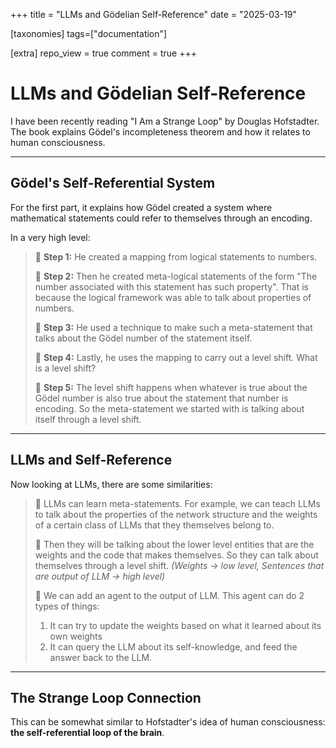 +++
title = "LLMs and Gödelian Self-Reference"
date = "2025-03-19"

[taxonomies]
tags=["documentation"]

[extra]
repo_view = true
comment = true
+++

# LLMs and Gödelian Self-Reference

I have been recently reading "I Am a Strange Loop" by Douglas Hofstadter. The book explains Gödel's incompleteness theorem and how it relates to human consciousness.

---

## Gödel's Self-Referential System

For the first part, it explains how Gödel created a system where mathematical statements could refer to themselves through an encoding.

In a very high level:

> 🔄 **Step 1:** He created a mapping from logical statements to numbers.
> 
> 🔄 **Step 2:** Then he created meta-logical statements of the form "The number associated with this statement has such property". That is because the logical framework was able to talk about properties of numbers.
> 
> 🔄 **Step 3:** He used a technique to make such a meta-statement that talks about the Gödel number of the statement itself.
> 
> 🔄 **Step 4:** Lastly, he uses the mapping to carry out a level shift. What is a level shift?
> 
> 🔄 **Step 5:** The level shift happens when whatever is true about the Gödel number is also true about the statement that number is encoding. So the meta-statement we started with is talking about itself through a level shift.

---

## LLMs and Self-Reference

Now looking at LLMs, there are some similarities:

> 🤖 LLMs can learn meta-statements. For example, we can teach LLMs to talk about the properties of the network structure and the weights of a certain class of LLMs that they themselves belong to.
> 
> 🤖 Then they will be talking about the lower level entities that are the weights and the code that makes themselves. So they can talk about themselves through a level shift. _(Weights → low level, Sentences that are output of LLM → high level)_
> 
> 🤖 We can add an agent to the output of LLM. This agent can do 2 types of things:
> 
> 1. It can try to update the weights based on what it learned about its own weights
> 2. It can query the LLM about its self-knowledge, and feed the answer back to the LLM.

---

## The Strange Loop Connection

This can be somewhat similar to Hofstadter's idea of human consciousness: **the self-referential loop of the brain**.
